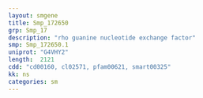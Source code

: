 ```yaml
---
layout: smgene
title: Smp_172650
grp: Smp_17
description: "rho guanine nucleotide exchange factor"
smp: Smp_172650.1
uniprot: "G4VHY2"
length:  2121
cdd: "cd00160, cl02571, pfam00621, smart00325"
kk: ns
categories: sm
---
```

